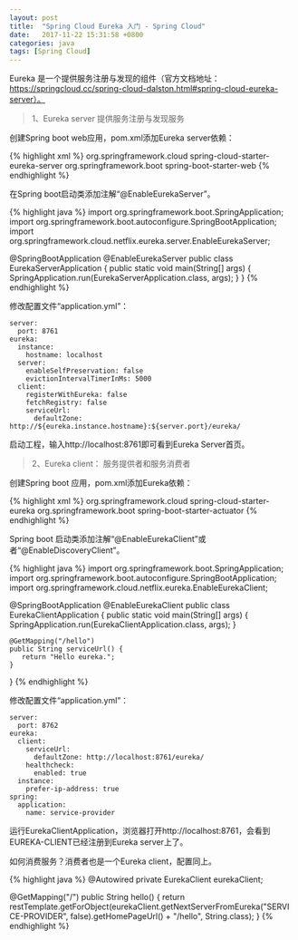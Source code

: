 ```yaml
---
layout: post
title:  "Spring Cloud Eureka 入门 - Spring Cloud"
date:   2017-11-22 15:31:58 +0800
categories: java
tags: [Spring Cloud]
---
```


Eureka 是一个提供服务注册与发现的组件（官方文档地址： https://springcloud.cc/spring-cloud-dalston.html#spring-cloud-eureka-server）。

> 1、Eureka server 提供服务注册与发现服务

创建Spring boot web应用，pom.xml添加Eureka server依赖：

{% highlight xml %}
<dependency>
	<groupId>org.springframework.cloud</groupId>
	<artifactId>spring-cloud-starter-eureka-server</artifactId>
</dependency>
<dependency>
	<groupId>org.springframework.boot</groupId>
	<artifactId>spring-boot-starter-web</artifactId>
</dependency>
{% endhighlight %}

在Spring boot启动类添加注解“@EnableEurekaServer”。

{% highlight java %}
import org.springframework.boot.SpringApplication;
import org.springframework.boot.autoconfigure.SpringBootApplication;
import org.springframework.cloud.netflix.eureka.server.EnableEurekaServer;

@SpringBootApplication
@EnableEurekaServer
public class EurekaServerApplication {
	public static void main(String[] args) {
		SpringApplication.run(EurekaServerApplication.class, args);
	}
}
{% endhighlight %}

修改配置文件“application.yml”：

```
server:
  port: 8761
eureka:
  instance:
    hostname: localhost
  server:
    enableSelfPreservation: false
    evictionIntervalTimerInMs: 5000
  client:
    registerWithEureka: false
    fetchRegistry: false
    serviceUrl:
      defaultZone: http://${eureka.instance.hostname}:${server.port}/eureka/
```

启动工程，输入http://localhost:8761即可看到Eureka Server首页。

> 2、Eureka client： 服务提供者和服务消费者

创建Spring boot 应用，pom.xml添加Eureka依赖：

{% highlight xml %}
<dependency>
    <groupId>org.springframework.cloud</groupId>
    <artifactId>spring-cloud-starter-eureka</artifactId>
</dependency>
<dependency>
    <groupId>org.springframework.boot</groupId>
    <artifactId>spring-boot-starter-actuator</artifactId>
</dependency>
{% endhighlight %}

Spring boot 启动类添加注解“@EnableEurekaClient”或者“@EnableDiscoveryClient”。

{% highlight java %}
import org.springframework.boot.SpringApplication;
import org.springframework.boot.autoconfigure.SpringBootApplication;
import org.springframework.cloud.netflix.eureka.EnableEurekaClient;

@SpringBootApplication
@EnableEurekaClient
public class EurekaClientApplication {
	public static void main(String[] args) {
		SpringApplication.run(EurekaClientApplication.class, args);
	}

	@GetMapping("/hello")
    public String serviceUrl() {
       return "Hello eureka.";
    }
}
{% endhighlight %}

修改配置文件“application.yml”：

```
server:
  port: 8762
eureka:
  client:
    serviceUrl:
      defaultZone: http://localhost:8761/eureka/
  	healthcheck:
	  enabled: true
  instance:
    prefer-ip-address: true
spring:
  application:
    name: service-provider
```

运行EurekaClientApplication，浏览器打开http://localhost:8761，会看到EUREKA-CLIENT已经注册到Eureka server上了。

如何消费服务？消费者也是一个Eureka client，配置同上。

{% highlight java %}
@Autowired
private EurekaClient eurekaClient;

@GetMapping("/")
public String hello() {
    return restTemplate.getForObject(eurekaClient.getNextServerFromEureka("SERVICE-PROVIDER", false).getHomePageUrl() + "/hello", String.class);
}
{% endhighlight %}